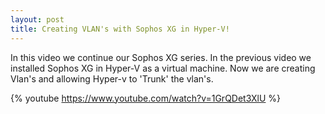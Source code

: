 ```yaml
---
layout: post
title: Creating VLAN's with Sophos XG in Hyper-V!
---
```

In this video we continue our Sophos XG series. In the previous video we installed Sophos XG in Hyper-V as a virtual machine.
Now we are creating Vlan's and allowing Hyper-v to 'Trunk' the vlan's.

{% youtube https://www.youtube.com/watch?v=1GrQDet3XlU %}

